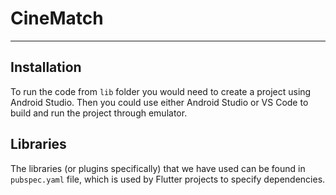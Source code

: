 # CineMatch
---
## Installation
To run the code from `lib` folder you would need to create a project using Android Studio.
Then you could use either Android Studio or VS Code to build and run the project through emulator.

## Libraries
The libraries (or plugins specifically) that we have used can be found in `pubspec.yaml` file, which is used by Flutter projects to specify dependencies.

